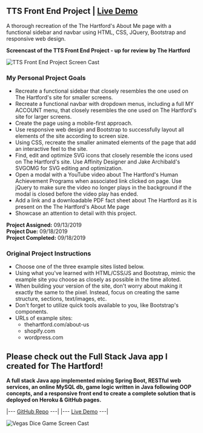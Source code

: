 ## TTS Front End Project | [Live Demo](https://jordanmor.github.io/tts-frontend-project/)

A thorough recreation of the The Hartford's About Me page with a functional sidebar and navbar using HTML, CSS, JQuery, Bootstrap and responsive web design.

**Screencast of the TTS Front End Project - up for review by The Hartford**  
 
![TTS Front End Project Screen Cast](tts-frontend-project-screencast.gif) 

### My Personal Project Goals
- Recreate a functional sidebar that closely resembles the one used on The Hartford's site for smaller screens.
- Recreate a functional navbar with dropdown menus, including a full MY ACCOUNT menu, that closely resembles the one used on The Hartford's site for larger screens.
- Create the page using a mobile-first approach.
- Use responsive web design and Bootstrap to successfully layout all elements of the site according to screen size.
- Using CSS, recreate the smaller animated elements of the page that add an interactive feel to the site. 
- Find, edit and optimize SVG icons that closely resemble the icons used on The Hartford's site. Use Affinity Designer and Jake Archibald's SVGOMG for SVG editing and optimization.
- Open a modal with a YouTube video about The Hartford's Human Achievement Programs when associated link clicked on page. Use jQuery to make sure the video no longer plays in the background if the modal is closed before the video play has ended.
- Add a link and a downloadable PDF fact sheet about The Hartford as it is present on the The Hartford's About Me page
- Showcase an attention to detail with this project.

**Project Assigned:** 09/13/2019  
**Project Due:** 09/18/2019   
**Project Completed:** 09/18/2019  

### Original Project Instructions 

- Choose one of the three example sites listed below.
- Using what you've learned with HTML/CSS/JS and Bootstrap, mimic the example site you choose as closely as possible in the time alloted.
- When building your version of the site, don't worry about making it exactly the same to the pixel. Instead, focus on creating the same structure, sections, text/images, etc.
- Don't forget to utilize quick tools available to you, like Bootstrap's components. 
- URLs of example sites:  
    - thehartford.com/about-us  
    - shopify.com  
    - wordpress.com  

 ## Please check out the Full Stack Java app I created for The Hartford! 
 **A full stack Java app implemented mixing Spring Boot, RESTful web services, an online MySQL db, game logic written in Java following OOP concepts, and a responsive front end to create a complete solution that is deployed on Heroku & GitHub pages.**

 |--- [GitHub Repo](https://github.com/jordanmor/vegas-dice-game) ---| |--- [Live Demo](https://jordanmor.github.io/vegas-dice-game/) ---|
 
![Vegas Dice Game Screen Cast](vegas-dice-game-screencast.gif) 